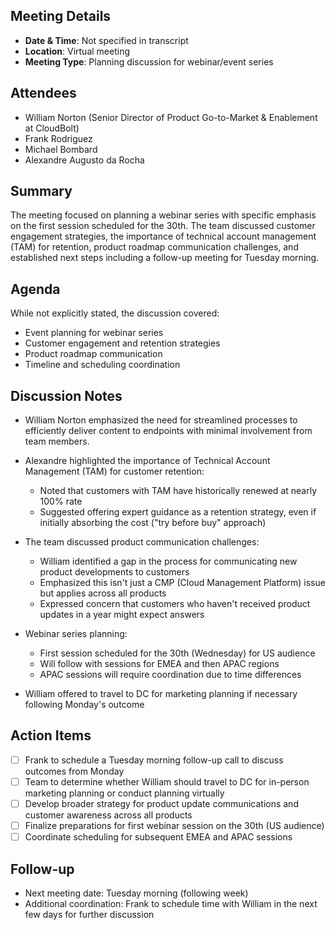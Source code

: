 
## Meeting Details

- **Date & Time**: Not specified in transcript
- **Location**: Virtual meeting
- **Meeting Type**: Planning discussion for webinar/event series

## Attendees

- William Norton (Senior Director of Product Go-to-Market & Enablement at CloudBolt)
- Frank Rodriguez
- Michael Bombard
- Alexandre Augusto da Rocha

## Summary

The meeting focused on planning a webinar series with specific emphasis on the first session scheduled for the 30th. The team discussed customer engagement strategies, the importance of technical account management (TAM) for retention, product roadmap communication challenges, and established next steps including a follow-up meeting for Tuesday morning.

## Agenda

While not explicitly stated, the discussion covered:

- Event planning for webinar series
- Customer engagement and retention strategies
- Product roadmap communication
- Timeline and scheduling coordination

## Discussion Notes

- William Norton emphasized the need for streamlined processes to efficiently deliver content to endpoints with minimal involvement from team members.
    
- Alexandre highlighted the importance of Technical Account Management (TAM) for customer retention:
    
    - Noted that customers with TAM have historically renewed at nearly 100% rate
    - Suggested offering expert guidance as a retention strategy, even if initially absorbing the cost ("try before buy" approach)
- The team discussed product communication challenges:
    
    - William identified a gap in the process for communicating new product developments to customers
    - Emphasized this isn't just a CMP (Cloud Management Platform) issue but applies across all products
    - Expressed concern that customers who haven't received product updates in a year might expect answers
- Webinar series planning:
    
    - First session scheduled for the 30th (Wednesday) for US audience
    - Will follow with sessions for EMEA and then APAC regions
    - APAC sessions will require coordination due to time differences
- William offered to travel to DC for marketing planning if necessary following Monday's outcome
    

## Action Items

- [ ] Frank to schedule a Tuesday morning follow-up call to discuss outcomes from Monday
- [ ] Team to determine whether William should travel to DC for in-person marketing planning or conduct planning virtually
- [ ] Develop broader strategy for product update communications and customer awareness across all products
- [ ] Finalize preparations for first webinar session on the 30th (US audience)
- [ ] Coordinate scheduling for subsequent EMEA and APAC sessions

## Follow-up

- Next meeting date: Tuesday morning (following week)
- Additional coordination: Frank to schedule time with William in the next few days for further discussion